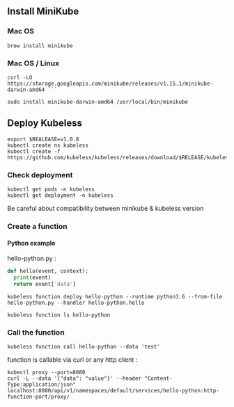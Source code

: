 ## Install MiniKube
### Mac OS
```brew install minikube```


### Mac OS / Linux
```
curl -LO https://storage.googleapis.com/minikube/releases/v1.15.1/minikube-darwin-amd64 ```

sudo install minikube-darwin-amd64 /usr/local/bin/minikube
```

## Deploy Kubeless

```
export $REALEASE=v1.0.8
kubectl create ns kubeless
kubectl create -f https://github.com/kubeless/kubeless/releases/download/$RELEASE/kubeless-$RELEASE.yaml
```


### Check deployment
```
kubectl get pods -n kubeless
kubectl get deployment -n kubeless
```

Be careful about compatibility between minikube & kubeless version

### Create a function
#### Python example
hello-python.py :

```python
def hello(event, context):
  print(event)
  return event['data']
```

```kubeless function deploy hello-python --runtime python3.6 --from-file hello-python.py --handler hello-python.hello ```

```kubeless function ls hello-python```

### Call the function
```kubeless function call hello-python --data 'test' ```

function is callable via curl or any http client : 

```
kubectl proxy --port=8080
curl -L --data '{"data": "value"}' --header "Content-Type:application/json" localhost:8080/api/v1/namespaces/default/services/hello-python:http-function-port/proxy/
```

